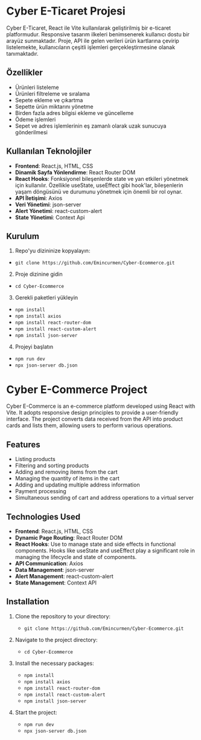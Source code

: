 # Cyber E-Ticaret Projesi

Cyber E-Ticaret, React ile Vite kullanılarak geliştirilmiş bir e-ticaret platformudur. Responsive tasarım ilkeleri benimsenerek kullanıcı dostu bir arayüz sunmaktadır. Proje, API ile gelen verileri ürün kartlarına çevirip listelemekte, kullanıcıların çeşitli işlemleri gerçekleştirmesine olanak tanımaktadır.

## Özellikler

- Ürünleri listeleme
- Ürünleri filtreleme ve sıralama
- Sepete ekleme ve çıkartma
- Sepette ürün miktarını yönetme
- Birden fazla adres bilgisi ekleme ve güncelleme
- Ödeme işlemleri
- Sepet ve adres işlemlerinin eş zamanlı olarak uzak sunucuya gönderilmesi

## Kullanılan Teknolojiler

- **Frontend**: React.js, HTML, CSS
- **Dinamik Sayfa Yönlendirme**: React Router DOM
- **React Hooks**: Fonksiyonel bileşenlerde state ve yan etkileri yönetmek için kullanılır. Özellikle useState, useEffect gibi hook'lar, bileşenlerin yaşam döngüsünü ve durumunu yönetmek için önemli bir rol oynar.
- **API İletişimi**: Axios
- **Veri Yönetimi**: json-server
- **Alert Yönetimi**: react-custom-alert
- **State Yönetimi**: Context Api

## Kurulum

1. Repo'yu dizininize kopyalayın:
 *  ```git clone https://github.com/Emincurmen/Cyber-Ecommerce.git ```
2. Proje dizinine gidin
  * ```cd Cyber-Ecommerce```

 3. Gerekli paketleri yükleyin
 * ```npm install```
 * ```npm install axios```
 * ```npm install react-router-dom```
 * ```npm install react-custom-alert```
 * ```npm install json-server```

4. Projeyi başlatın
 * ```npm run dev```
 * ```npx json-server db.json```

# Cyber E-Commerce Project

Cyber E-Commerce is an e-commerce platform developed using React with Vite. It adopts responsive design principles to provide a user-friendly interface. The project converts data received from the API into product cards and lists them, allowing users to perform various operations.

## Features

- Listing products
- Filtering and sorting products
- Adding and removing items from the cart
- Managing the quantity of items in the cart
- Adding and updating multiple address information
- Payment processing
- Simultaneous sending of cart and address operations to a virtual server

## Technologies Used

- **Frontend**: React.js, HTML, CSS
- **Dynamic Page Routing**: React Router DOM
- **React Hooks**: Use to manage state and side effects in functional components. Hooks like useState and useEffect play a significant role in managing the lifecycle and state of components.
- **API Communication**: Axios
- **Data Management**: json-server
- **Alert Management**: react-custom-alert
- **State Management**: Context API

## Installation

1. Clone the repository to your directory:
   *  ```git clone https://github.com/Emincurmen/Cyber-Ecommerce.git ```
2. Navigate to the project directory:
   * ```cd Cyber-Ecommerce```

3. Install the necessary packages:
   * ```npm install```
   * ```npm install axios```
   * ```npm install react-router-dom```
   * ```npm install react-custom-alert```
   * ```npm install json-server```

4. Start the project:
   * ```npm run dev```
   * ```npx json-server db.json```
